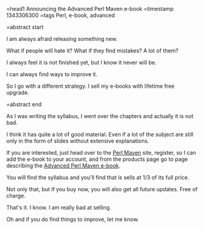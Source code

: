 =head1 Announcing the Advanced Perl Maven e-book
=timestamp 1343306300
=tags Perl, e-book, advanced

=abstract start

I am always afraid releasing something new.

What if people will hate it? What if they find mistakes? A lot of them?

I always feel it is not finished yet, but I know it never will be.

I can always find ways to improve it.

So I go with a different strategy. I sell my e-books with lifetime free upgrade.

=abstract end

As I was writing the syllabus, I went over the chapters and actually it is not bad.

I think it has quite a lot of good material. Even if a lot of the subject are still only
in the form of slides without extensive explanations.

If you are interested, just head over to the <a href="http://perlmaven.com/">Perl Maven</a> site,
register, so I can add the e-book to your account, and from the products page go to page describing the
<a href="http://perlmaven.com/advanced-perl-maven-e-book">Advanced Perl Maven e-book</a>.

You will find the syllabus and you'll find that is sells at 1/3 of its full price.

Not only that, but if you buy now, you will also get all future updates. Free of charge.

That's it. I know. I am really bad at selling.

Oh and if you do find things to improve, let me know.

<!-- perl5maven.com links replaced by perlmaven.com links -->

